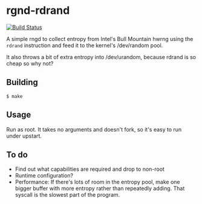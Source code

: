 # rgnd-rdrand

[![Build Status](https://travis-ci.org/mgit-at/rngd-rdrand.svg?branch=master)](https://travis-ci.org/mgit-at/rngd-rdrand)

A simple rngd to collect entropy from Intel's Bull Mountain hwrng using the
`rdrand` instruction and feed it to the kernel's /dev/random pool.

It also throws a bit of extra entropy into /dev/urandom, because rdrand is so
cheap so why not?

## Building

	$ make

## Usage

Run as root. It takes no arguments and doesn't fork, so it's easy to run under
upstart.

## To do

* Find out what capabilities are required and drop to non-root
* Runtime configuration?
* Performance: If there's lots of room in the entropy pool, make one bigger
  buffer with more entropy rather than repeatedly adding. That syscall is the
  slowest part of the program.
